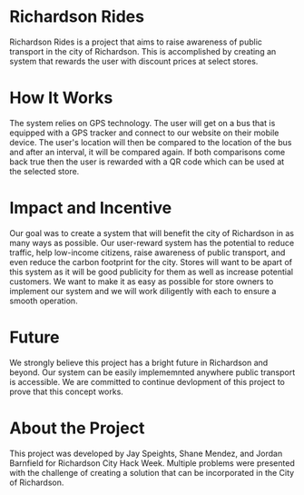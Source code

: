 # Richardson Rides

Richardson Rides is a project that aims to raise awareness of public transport in the city of Richardson. This is accomplished by creating an system that rewards the user with discount prices at select stores.

# How It Works

The system relies on GPS technology. The user will get on a bus that is equipped with a GPS tracker and connect to our website on their mobile device. The user's location will then be compared to the location of the bus and after an interval, it will be compared again. If both comparisons come back true then the user is rewarded with a QR code which can be used at the selected store.

# Impact and Incentive

Our goal was to create a system that will benefit the city of Richardson in as many ways as possible. Our user-reward system has the potential to reduce traffic, help low-income citizens, raise awareness of public transport, and even reduce the carbon footprint for the city. Stores will want to be apart of this system as it will be good publicity for them as well as increase potential customers. We want to make it as easy as possible for store owners to implement our system and we will work diligently with each to ensure a smooth operation.

# Future

We strongly believe this project has a bright future in Richardson and beyond. Our system can be easily implememnted anywhere public transport is accessible. We are committed to continue devlopment of this project to prove that this concept works.

# About the Project

This project was developed by Jay Speights, Shane Mendez, and Jordan Barnfield for Richardson City Hack Week. Multiple problems were presented with the challenge of creating a solution that can be incorporated in the City of Richardson.
